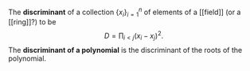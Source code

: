 The **discriminant** of a collection $\{x_i\}_{i=1}^n$ of elements of a [[field]] (or a [[ring]]?) to be $$D = \prod_{i<j} (x_i-x_j)^2.$$ The **discriminant of a polynomial** is the discriminant of the roots of the polynomial. 